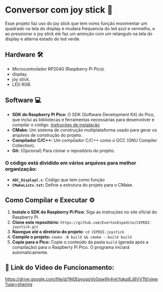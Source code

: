 # Conversor com joy stick 🚀

Esse projeto faz uso do joy stick que tem vomo função movimentar um quadrado na tela do display e mudara frequencia do led azul e vermelho, e ao pressionar o joy stick ele faz um animção com um retangulo na tela do display e alterna estado do led verde.

## Hardware 🛠️

- Microcontrolador RP2040 (Raspberry Pi Pico).
- display.
- joy stick.
- LED RGB.

## Software 💻

* **SDK do Raspberry Pi Pico:** O SDK (Software Development Kit) do Pico, que inclui as bibliotecas e ferramentas necessárias para desenvolver e compilar o código. [Instruções de instalação](https://www.raspberrypi.com/documentation/pico/getting-started/)
* **CMake:** Um sistema de construção multiplataforma usado para gerar os arquivos de construção do projeto.
* **Compilador C/C++:**  Um compilador C/C++ como o GCC (GNU Compiler Collection).
* **Git:** (Opcional) Para clonar o repositório do projeto.


### O código está dividido em vários arquivos para melhor organização:

- **`ADC_DisplayC.c`**: Código que tem como função
- **`CMakeLists.txt`:** Define a estrutura do projeto para o CMake.



## Como Compilar e Executar ⚙️

1. **Instale o SDK do Raspberry Pi Pico:** Siga as instruções no site oficial do Raspberry Pi.
2. **Clone este repositório:** `https://github.com/EvertonEspedito/CEPEDI-joystick.git`
3. **Navegue até o diretório do projeto:** `cd CEPEDI-joystick`
4. **Compile o projeto:** `cmake -B build && cmake --build build`
5. **Copie para o Pico:** Copie o conteúdo da pasta `build` (gerada após a compilação) para o Raspberry Pi Pico. O programa iniciará automaticamente.
  
 ## 🔗 Link do Vídeo de Funcionamento:
https://drive.google.com/file/d/1N0EpyoqgVoGpw9jr4ykYqkqiEJ6VVTtI/view?usp=sharing

